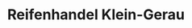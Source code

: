 ---
title: "Reifenhandel Klein-Gerau"
url: /buettelborn/reifenhandel-klein-gerau/
shop: Autowerkstatt
---